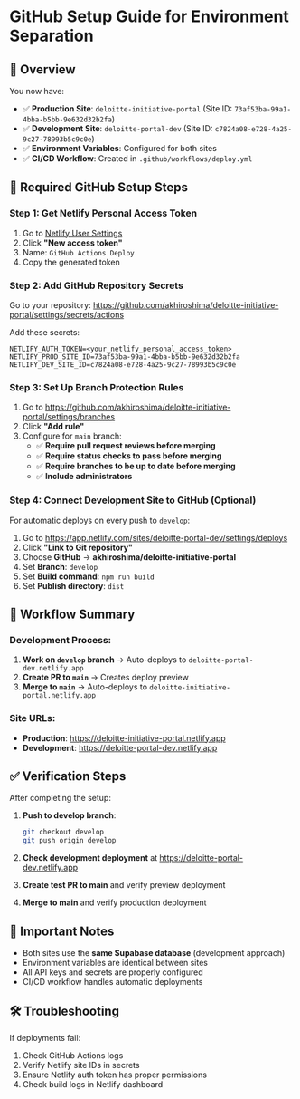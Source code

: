# GitHub Setup Guide for Environment Separation

## 🎯 Overview

You now have:
- ✅ **Production Site**: `deloitte-initiative-portal` (Site ID: `73af53ba-99a1-4bba-b5bb-9e632d32b2fa`)
- ✅ **Development Site**: `deloitte-portal-dev` (Site ID: `c7824a08-e728-4a25-9c27-78993b5c9c0e`)
- ✅ **Environment Variables**: Configured for both sites
- ✅ **CI/CD Workflow**: Created in `.github/workflows/deploy.yml`

## 🚀 Required GitHub Setup Steps

### Step 1: Get Netlify Personal Access Token

1. Go to [Netlify User Settings](https://app.netlify.com/user/applications#personal-access-tokens)
2. Click **"New access token"**
3. Name: `GitHub Actions Deploy`
4. Copy the generated token

### Step 2: Add GitHub Repository Secrets

Go to your repository: https://github.com/akhiroshima/deloitte-initiative-portal/settings/secrets/actions

Add these secrets:

```
NETLIFY_AUTH_TOKEN=<your_netlify_personal_access_token>
NETLIFY_PROD_SITE_ID=73af53ba-99a1-4bba-b5bb-9e632d32b2fa
NETLIFY_DEV_SITE_ID=c7824a08-e728-4a25-9c27-78993b5c9c0e
```

### Step 3: Set Up Branch Protection Rules

1. Go to https://github.com/akhiroshima/deloitte-initiative-portal/settings/branches
2. Click **"Add rule"**
3. Configure for `main` branch:
   - ✅ **Require pull request reviews before merging**
   - ✅ **Require status checks to pass before merging**
   - ✅ **Require branches to be up to date before merging**
   - ✅ **Include administrators**

### Step 4: Connect Development Site to GitHub (Optional)

For automatic deploys on every push to `develop`:

1. Go to https://app.netlify.com/sites/deloitte-portal-dev/settings/deploys
2. Click **"Link to Git repository"**
3. Choose **GitHub** → **akhiroshima/deloitte-initiative-portal**
4. Set **Branch**: `develop`
5. Set **Build command**: `npm run build`
6. Set **Publish directory**: `dist`

## 🔄 Workflow Summary

### Development Process:
1. **Work on `develop` branch** → Auto-deploys to `deloitte-portal-dev.netlify.app`
2. **Create PR to `main`** → Creates deploy preview
3. **Merge to `main`** → Auto-deploys to `deloitte-initiative-portal.netlify.app`

### Site URLs:
- **Production**: https://deloitte-initiative-portal.netlify.app
- **Development**: https://deloitte-portal-dev.netlify.app

## ✅ Verification Steps

After completing the setup:

1. **Push to develop branch**:
   ```bash
   git checkout develop
   git push origin develop
   ```

2. **Check development deployment** at https://deloitte-portal-dev.netlify.app

3. **Create test PR to main** and verify preview deployment

4. **Merge to main** and verify production deployment

## 🚨 Important Notes

- Both sites use the **same Supabase database** (development approach)
- Environment variables are identical between sites
- All API keys and secrets are properly configured
- CI/CD workflow handles automatic deployments

## 🛠️ Troubleshooting

If deployments fail:
1. Check GitHub Actions logs
2. Verify Netlify site IDs in secrets
3. Ensure Netlify auth token has proper permissions
4. Check build logs in Netlify dashboard
